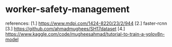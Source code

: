# worker-safety-management



references:
[1.] https://www.mdpi.com/1424-8220/23/2/944
[2.] faster-rcnn
[3.] https://github.com/ahmadmughees/SH17dataset
[4.] https://www.kaggle.com/code/mugheesahmad/tutorial-to-train-a-yolov8n-model 